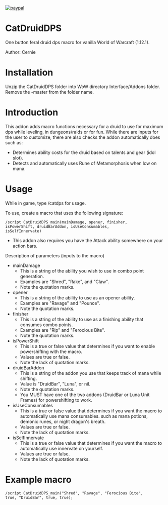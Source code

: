 [![paypal](https://www.paypalobjects.com/en_US/i/btn/btn_donateCC_LG.gif)](https://www.paypal.com/cgi-bin/webscr?cmd=_donations&business=3LLQHP7FGQJWL&currency_code=USD)

# CatDruidDPS
One button feral druid dps macro for vanilla World of Warcraft (1.12.1).


Author: Cernie


# Installation

Unzip the CatDruidDPS folder into WoW directory Interface/Addons folder. Remove the -master from the folder name.

# Introduction
This addon adds macro functions necessary for a druid to use for maximum dps while leveling, in dungeons/raids or for fun. While there are inputs for the user to customize, there are also checks the addon automatically does such as:
- Determines ability costs for the druid based on talents and gear (idol slot).
- Detects and automatically uses Rune of Metamorphosis when low on mana.

# Usage
While in game, type /catdps for usage.

To use, create a macro that uses the following signature:

<code>/script CatDruidDPS_main(mainDamage, opener, finisher, isPowerShift, druidBarAddon, isUseConsumables, isSelfInnervate)</code>
- This addon also requires you have the Attack ability somewhere on your action bars.

Description of parameters (inputs to the macro)
- mainDamage
   - This is a string of the ability you wish to use in combo point generation.
   - Examples are "Shred", "Rake", and "Claw".
   - Note the quotation marks.
- opener
  - This is a string of the ability to use as an opener ability.
  - Examples are "Ravage" and "Pounce".
  - Note the quotation marks.
- finisher
  - This is a string of the ability to use as a finishing ability that consumes combo points.
  - Examples are "Rip" and "Ferocious Bite".
  - Note the quotation marks.
- isPowerShift
  - This is a true or false value that determines if you want to enable powershifting with the macro.
  - Values are true or false.
  - Note the lack of quotation marks.
- druidBarAddon
  - This is a string of the addon you use that keeps track of mana while shifting.
  - Value is "DruidBar", "Luna", or nil.
  - Note the quotation marks.
  - You MUST have one of the two addons (DruidBar or Luna Unit Frames) for powershifting to work.
- isUseConsumables
  - This is a true or false value that determines if you want the macro to automatically use mana consumables.
    such as mana potions, demonic runes, or night dragon's breath.
  - Values are true or false.
  - Note the lack of quotation marks.
- isSelfInnervate
  - This is a true or false value that determines if you want the macro to automatically use innervate on yourself.
  - Values are true or false.
  - Note the lack of quotation marks.

# Example macro
<code>/script CatDruidDPS_main("Shred", "Ravage", "Ferocious Bite", true, "DruidBar", true, true);</code>
